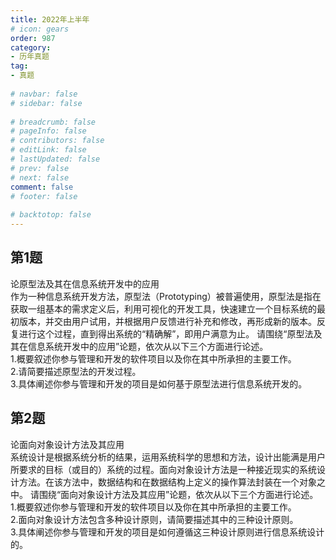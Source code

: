 ```yaml
---  
title: 2022年上半年  
# icon: gears  
order: 987  
category:  
- 历年真题  
tag:  
- 真题  
  
# navbar: false  
# sidebar: false  
  
# breadcrumb: false  
# pageInfo: false  
# contributors: false  
# editLink: false  
# lastUpdated: false  
# prev: false  
# next: false  
comment: false  
# footer: false  
  
# backtotop: false  
---  
```

## 第1题 ##

论原型法及其在信息系统开发中的应用  
作为一种信息系统开发方法，原型法（Prototyping）被普遍使用，原型法是指在获取一组基本的需求定义后，利用可视化的开发工具，快速建立一个目标系统的最初版本，并交由用户试用，并根据用户反馈进行补充和修改，再形成新的版本。反复进行这个过程，直到得出系统的“精确解”，即用户满意为止。 请围绕“原型法及其在信息系统开发中的应用”论题，依次从以下三个方面进行论述。  
1.概要叙述你参与管理和开发的软件项目以及你在其中所承担的主要工作。  
2.请简要描述原型法的开发过程。  
3.具体阐述你参与管理和开发的项目是如何基于原型法进行信息系统开发的。  


## 第2题 ##

论面向对象设计方法及其应用  
系统设计是根据系统分析的结果，运用系统科学的思想和方法，设计出能满是用户所要求的目标（或目的）系统的过程。面向对象设计方法是一种接近现实的系统设计方法。在该方法中，数据结构和在数据结构上定义的操作算法封装在一个对象之中。 请围绕“面向对象设计方法及其应用”论题，依次从以下三个方面进行论述。  
1.概要叙述你参与管理和开发的软件项目以及你在其中所承担的主要工作。  
2.面向对象设计方法包含多种设计原则，请简要描述其中的三种设计原则。  
3.具体阐述你参与管理和开发的项目是如何遵循这三种设计原则进行信息系统设计的。  

